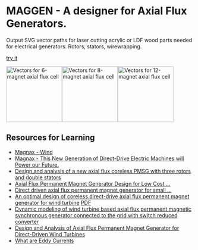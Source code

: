 # MAGGEN - A designer for Axial Flux Generators.
Output SVG vector paths for laser cutting acrylic or LDF wood parts needed for electrical generators.  Rotors, stators, wirewrapping.

[try it](http://htmlpreview.github.io/?https://raw.githubusercontent.com/subatomicglue/maggen/master/index.html)

<img alt='Vectors for 6-magnet axial flux cell' title='Vectors for 6-magnet axial flux cell' src="examples/6.svg" width='150px'><img alt='Vectors for 8-magnet axial flux cell' title='Vectors for 8-magnet axial flux cell' src="examples/8.svg" width='150px'><img alt='Vectors for 12-magnet axial flux cell' title='Vectors for 12-magnet axial flux cell' src="examples/12.svg" width='150px'>

## Resources for Learning

* [Magnax - Wind](https://www.magnax.com/wind)
* [Magnax - This New Generation of Direct-Drive Electric Machines will Power our Future.](https://www.magnax.com/magnax-blog/axial-flux-vs-radial-flux-for-direct-drive-generators)
* [Design and analysis of a new axial flux coreless PMSG with three rotors and double stators](https://www.sciencedirect.com/science/article/pii/S2211379716302819)
* [Axial Flux Permanent Magnet Generator Design for Low Cost ...](https://we.riseup.net/assets/233731/Axial+Flux+Permanent+Magnet+Generator+Design.pdf)
* [Direct driven axial flux permanent magnet generator for small ...](https://www.researchgate.net/publication/277148719_Direct_driven_axial_flux_permanent_magnet_generator_for_small-scale_wind_power_applications)
* [An optimal design of coreless direct-drive axial flux
permanent magnet generator for wind turbine](http://iopscience.iop.org/article/10.1088/1742-6596/439/1/012039) [PDF](http://iopscience.iop.org/article/10.1088/1742-6596/439/1/012039/pdf)
* [Dynamic modeling of wind turbine based axial flux permanent magnetic synchronous generator connected to the grid with switch reduced converter](https://www.sciencedirect.com/science/article/pii/S209044791500177X)
* [Design and Analysis of Axial Flux Permanent Magnet Generator for Direct-Driven Wind Turbines](https://www.iaras.org/iaras/journals/caijps/design-and-analysis-of-axial-flux-permanent-magnet-generator-for-direct-driven-wind-turbines)
* [What are Eddy Currents](https://www.magcraft.com/blog/what-are-eddy-currents)

